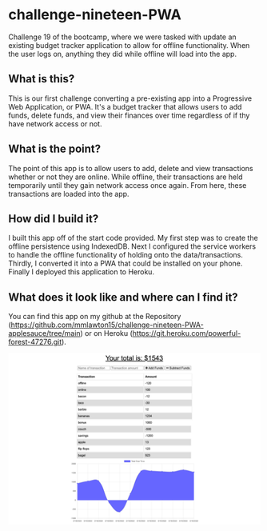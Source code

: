 # challenge-nineteen-PWA
Challenge 19 of the bootcamp, where we were tasked with update an existing budget tracker application to allow for offline functionality. When the user logs on, anything they did while offline will load into the app.

## What is this?
This is our first challenge converting a pre-existing app into a Progressive Web Application, or PWA. It's a budget tracker that allows users to add funds, delete funds, and view their finances over time regardless of if thy have network access or not.

## What is the point?
The point of this app is to allow users to add, delete and view transactions whether or not they are online. While offline, their transactions are held temporarily until they gain network access once again. From here, these transactions are loaded into the app.

## How did I build it?
I built this app off of the start code provided. My first step was to create the offline persistence using IndexedDB. Next I configured the service workers to handle the offline functionality of holding onto the data/transactions. Thirdly, I converted it into a PWA that could be installed on your phone. Finally I deployed this application to Heroku.

## What does it look like and where can I find it?
You can find this app on my github at the Repository (https://github.com/mmlawton15/challenge-nineteen-PWA-applesauce/tree/main) or on Heroku (https://git.heroku.com/powerful-forest-47276.git).

![image](public/budgetTracker.png)